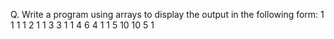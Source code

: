 Q. Write a program using arrays to display the output in the following form:
                1
          1		     1
      1		    2		 1
   1  	   3		 3		  1
 1		4		6		  4		  1
1	 5		10	     10	       5	  1